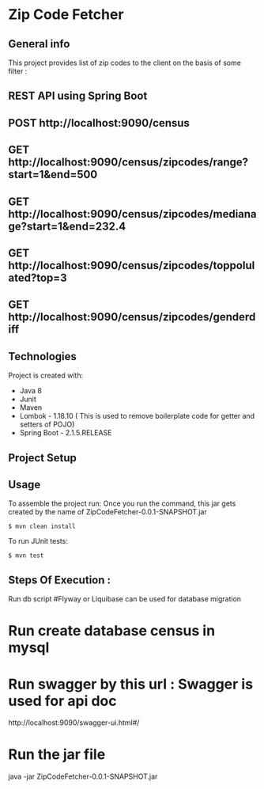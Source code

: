 # Zip Code Fetcher

## General info
This project provides list of zip codes to the client on the basis of some filter :

## REST API using Spring Boot


## POST http://localhost:9090/census
## GET  http://localhost:9090/census/zipcodes/range?start=1&end=500
## GET  http://localhost:9090/census/zipcodes/medianage?start=1&end=232.4
## GET  http://localhost:9090/census/zipcodes/toppolulated?top=3
## GET  http://localhost:9090/census/zipcodes/genderdiff 


## Technologies
Project is created with:
* Java 8
* Junit
* Maven
* Lombok - 1.18.10 ( This is used to remove boilerplate code for getter and setters of POJO)
* Spring Boot - 2.1.5.RELEASE

## Project Setup
## Usage
To assemble the project run:
Once you run the command, this jar gets created by the name of ZipCodeFetcher-0.0.1-SNAPSHOT.jar
```
$ mvn clean install 
```

To run JUnit tests:
```
$ mvn test
```

## Steps Of Execution :

Run db script 
#Flyway or Liquibase can be used for database migration
# Run create database census in mysql 

# Run swagger by this url : Swagger is used for api doc
http://localhost:9090/swagger-ui.html#/

# Run the jar file 
java -jar ZipCodeFetcher-0.0.1-SNAPSHOT.jar



